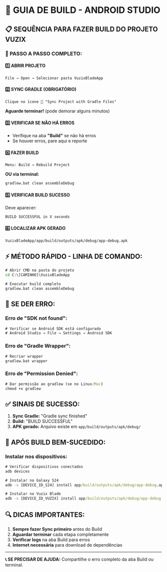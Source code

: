 # 🔧 GUIA DE BUILD - ANDROID STUDIO

## 📋 SEQUÊNCIA PARA FAZER BUILD DO PROJETO VUZIX

### 🚀 PASSO A PASSO COMPLETO:

#### 1️⃣ **ABRIR PROJETO**
```
File → Open → Selecionar pasta VuzixBladeApp
```

#### 2️⃣ **SYNC GRADLE (OBRIGATÓRIO)**
```
Clique no ícone 🔄 "Sync Project with Gradle Files"
```
**Aguarde terminar!** (pode demorar alguns minutos)

#### 3️⃣ **VERIFICAR SE NÃO HÁ ERROS**
- Verifique na aba **"Build"** se não há erros
- Se houver erros, pare aqui e reporte

#### 4️⃣ **FAZER BUILD**
```
Menu: Build → Rebuild Project
```
**OU via terminal:**
```cmd
gradlew.bat clean assembleDebug
```

#### 5️⃣ **VERIFICAR BUILD SUCESSO**
Deve aparecer: 
```
BUILD SUCCESSFUL in X seconds
```

#### 6️⃣ **LOCALIZAR APK GERADO**
```
VuzixBladeApp/app/build/outputs/apk/debug/app-debug.apk
```

## ⚡ MÉTODO RÁPIDO - LINHA DE COMANDO:

```cmd
# Abrir CMD na pasta do projeto
cd C:\[CAMINHO]\VuzixBladeApp

# Executar build completo
gradlew.bat clean assembleDebug
```

## 🚨 SE DER ERRO:

### Erro de "SDK not found":
```cmd
# Verificar se Android SDK está configurado
# Android Studio → File → Settings → Android SDK
```

### Erro de "Gradle Wrapper":
```cmd
# Recriar wrapper
gradlew.bat wrapper
```

### Erro de "Permission Denied":
```cmd
# Dar permissão ao gradlew (se no Linux/Mac)
chmod +x gradlew
```

## ✅ SINAIS DE SUCESSO:

1. **Sync Gradle:** "Gradle sync finished"
2. **Build:** "BUILD SUCCESSFUL"
3. **APK gerado:** Arquivo existe em `app/build/outputs/apk/debug/`

## 📱 APÓS BUILD BEM-SUCEDIDO:

### Instalar nos dispositivos:
```cmd
# Verificar dispositivos conectados
adb devices

# Instalar no Galaxy S24
adb -s [DEVICE_ID_S24] install app/build/outputs/apk/debug/app-debug.apk

# Instalar no Vuzix Blade
adb -s [DEVICE_ID_VUZIX] install app/build/outputs/apk/debug/app-debug.apk
```

## 🔍 DICAS IMPORTANTES:

1. **Sempre fazer Sync primeiro** antes do Build
2. **Aguardar terminar** cada etapa completamente
3. **Verificar logs** na aba Build para erros
4. **Internet necessária** para download de dependências

---
**📞 SE PRECISAR DE AJUDA:** 
Compartilhe o erro completo da aba Build ou terminal.